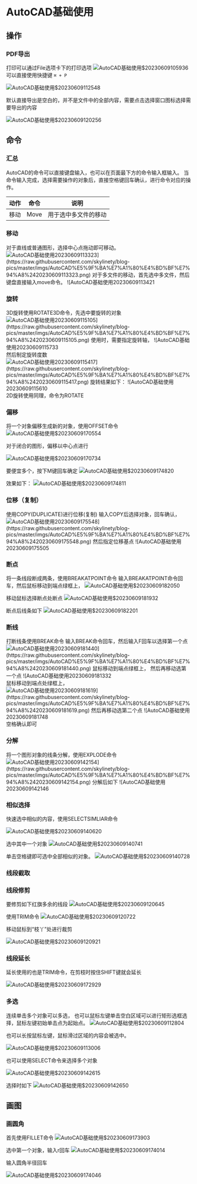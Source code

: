 # AutoCAD基础使用

## 操作


### PDF导出

打印可以通过File选项卡下的打印选项
![AutoCAD基础使用$20230609105936](https://raw.githubusercontent.com/skylinety/blog-pics/master/imgs/AutoCAD%E5%9F%BA%E7%A1%80%E4%BD%BF%E7%94%A8%2420230609105936.png)
可以直接使用快捷键 `⌘ + P`


![AutoCAD基础使用$20230609112548](https://raw.githubusercontent.com/skylinety/blog-pics/master/imgs/AutoCAD%E5%9F%BA%E7%A1%80%E4%BD%BF%E7%94%A8%2420230609112548.png)

默认直接导出是空白的，并不是文件中的全部内容，需要点击选择窗口图标选择需要导出的内容

![AutoCAD基础使用$20230609120256](https://raw.githubusercontent.com/skylinety/blog-pics/master/imgs/AutoCAD%E5%9F%BA%E7%A1%80%E4%BD%BF%E7%94%A8%2420230609120256.png)

## 命令

### 汇总

AutoCAD的命令可以直接键盘输入，也可以在页面最下方的命令输入框输入。
当命令输入完成，选择需要操作的对象后，直接空格键回车确认，进行命令对应的操作。

| 动作 | 命令 | 说明                 |
| ---- | ---- | -------------------- |
| 移动 | Move | 用于选中多文件的移动 |

### 移动

对于直线或普通图形，选择中心点拖动即可移动。
![AutoCAD基础使用$20230609113323](https://raw.githubusercontent.com/skylinety/blog-pics/master/imgs/AutoCAD%E5%9F%BA%E7%A1%80%E4%BD%BF%E7%94%A8%2420230609113323.png)
对于多文件的移动，首先选中多文件，然后键盘直接输入move命令。
![AutoCAD基础使用$20230609113421](https://raw.githubusercontent.com/skylinety/blog-pics/master/imgs/AutoCAD%E5%9F%BA%E7%A1%80%E4%BD%BF%E7%94%A8%2420230609113421.png)

### 旋转
3D旋转使用ROTATE3D命令，先选中要旋转的对象
![AutoCAD基础使用$20230609115105](https://raw.githubusercontent.com/skylinety/blog-pics/master/imgs/AutoCAD%E5%9F%BA%E7%A1%80%E4%BD%BF%E7%94%A8%2420230609115105.png)
使用时，需要指定旋转轴，
![AutoCAD基础使用$20230609115733](https://raw.githubusercontent.com/skylinety/blog-pics/master/imgs/AutoCAD%E5%9F%BA%E7%A1%80%E4%BD%BF%E7%94%A8%2420230609115733.png)
然后制定旋转度数
![AutoCAD基础使用$20230609115417](https://raw.githubusercontent.com/skylinety/blog-pics/master/imgs/AutoCAD%E5%9F%BA%E7%A1%80%E4%BD%BF%E7%94%A8%2420230609115417.png)
旋转结果如下：
![AutoCAD基础使用$20230609115610](https://raw.githubusercontent.com/skylinety/blog-pics/master/imgs/AutoCAD%E5%9F%BA%E7%A1%80%E4%BD%BF%E7%94%A8%2420230609115610.png)
2D旋转使用同理，命令为ROTATE

### 偏移
将一个对象偏移生成新的对象，使用OFFSET命令
![AutoCAD基础使用$20230609170554](https://raw.githubusercontent.com/skylinety/blog-pics/master/imgs/AutoCAD%E5%9F%BA%E7%A1%80%E4%BD%BF%E7%94%A8%2420230609170554.png)

对于闭合的图形，偏移以中心点进行

![AutoCAD基础使用$20230609170734](https://raw.githubusercontent.com/skylinety/blog-pics/master/imgs/AutoCAD%E5%9F%BA%E7%A1%80%E4%BD%BF%E7%94%A8%2420230609170734.png)

要便宜多个，按下M键回车确定
![AutoCAD基础使用$20230609174820](https://raw.githubusercontent.com/skylinety/blog-pics/master/imgs/AutoCAD%E5%9F%BA%E7%A1%80%E4%BD%BF%E7%94%A8%2420230609174820.png)

效果如下：
![AutoCAD基础使用$20230609174811](https://raw.githubusercontent.com/skylinety/blog-pics/master/imgs/AutoCAD%E5%9F%BA%E7%A1%80%E4%BD%BF%E7%94%A8%2420230609174811.png)

### 位移（复制）

使用COPY(DUPLICATE)进行位移(复制)
输入COPY后选择对象，回车确认，
![AutoCAD基础使用$20230609175548](https://raw.githubusercontent.com/skylinety/blog-pics/master/imgs/AutoCAD%E5%9F%BA%E7%A1%80%E4%BD%BF%E7%94%A8%2420230609175548.png)
然后指定位移基点
![AutoCAD基础使用$20230609175505](https://raw.githubusercontent.com/skylinety/blog-pics/master/imgs/AutoCAD%E5%9F%BA%E7%A1%80%E4%BD%BF%E7%94%A8%2420230609175505.png)
### 断点

将一条线段断成两条，使用BREAKATPOINT命令
输入BREAKATPOINT命令回车，然后鼠标移动到端点绿框上，
![AutoCAD基础使用$20230609182050](https://raw.githubusercontent.com/skylinety/blog-pics/master/imgs/AutoCAD%E5%9F%BA%E7%A1%80%E4%BD%BF%E7%94%A8%2420230609182050.png)

移动鼠标选择断点处断点
![AutoCAD基础使用$20230609181932](https://raw.githubusercontent.com/skylinety/blog-pics/master/imgs/AutoCAD%E5%9F%BA%E7%A1%80%E4%BD%BF%E7%94%A8%2420230609181932.png)

断点后线条如下
![AutoCAD基础使用$20230609182201](https://raw.githubusercontent.com/skylinety/blog-pics/master/imgs/AutoCAD%E5%9F%BA%E7%A1%80%E4%BD%BF%E7%94%A8%2420230609182201.png)
### 断线

打断线条使用BREAK命令
输入BREAK命令回车，然后输入F回车以选择第一个点
![AutoCAD基础使用$20230609181440](https://raw.githubusercontent.com/skylinety/blog-pics/master/imgs/AutoCAD%E5%9F%BA%E7%A1%80%E4%BD%BF%E7%94%A8%2420230609181440.png)
鼠标移动到端点绿框上，
然后再移动选第一个点
![AutoCAD基础使用$20230609181332](https://raw.githubusercontent.com/skylinety/blog-pics/master/imgs/AutoCAD%E5%9F%BA%E7%A1%80%E4%BD%BF%E7%94%A8%2420230609181332.png)
鼠标移动到端点处绿框上，
![AutoCAD基础使用$20230609181619](https://raw.githubusercontent.com/skylinety/blog-pics/master/imgs/AutoCAD%E5%9F%BA%E7%A1%80%E4%BD%BF%E7%94%A8%2420230609181619.png)
然后再移动选第二个点
![AutoCAD基础使用$20230609181748](https://raw.githubusercontent.com/skylinety/blog-pics/master/imgs/AutoCAD%E5%9F%BA%E7%A1%80%E4%BD%BF%E7%94%A8%2420230609181748.png)
空格确认即可
### 分解

将一个图形对象的线条分解，使用EXPLODE命令
![AutoCAD基础使用$20230609142154](https://raw.githubusercontent.com/skylinety/blog-pics/master/imgs/AutoCAD%E5%9F%BA%E7%A1%80%E4%BD%BF%E7%94%A8%2420230609142154.png)
分解后如下
![AutoCAD基础使用$20230609142146](https://raw.githubusercontent.com/skylinety/blog-pics/master/imgs/AutoCAD%E5%9F%BA%E7%A1%80%E4%BD%BF%E7%94%A8%2420230609142146.png)
### 相似选择

快速选中相似的内容，使用SELECTSIMLIAR命令

![AutoCAD基础使用$20230609140620](https://raw.githubusercontent.com/skylinety/blog-pics/master/imgs/AutoCAD%E5%9F%BA%E7%A1%80%E4%BD%BF%E7%94%A8%2420230609140620.png)

选中其中一个对象
![AutoCAD基础使用$20230609140741](https://raw.githubusercontent.com/skylinety/blog-pics/master/imgs/AutoCAD%E5%9F%BA%E7%A1%80%E4%BD%BF%E7%94%A8%2420230609140741.png)

单击空格键即可选中全部相似的对象。
![AutoCAD基础使用$20230609140728](https://raw.githubusercontent.com/skylinety/blog-pics/master/imgs/AutoCAD%E5%9F%BA%E7%A1%80%E4%BD%BF%E7%94%A8%2420230609140728.png)
### 线段截取

### 线段修剪

要修剪如下红旗多余的线段
![AutoCAD基础使用$20230609120645](https://raw.githubusercontent.com/skylinety/blog-pics/master/imgs/AutoCAD%E5%9F%BA%E7%A1%80%E4%BD%BF%E7%94%A8%2420230609120645.png)

使用TRIM命令
![AutoCAD基础使用$20230609120722](https://raw.githubusercontent.com/skylinety/blog-pics/master/imgs/AutoCAD%E5%9F%BA%E7%A1%80%E4%BD%BF%E7%94%A8%2420230609120722.png)

移动鼠标到“枝丫”处进行裁剪

![AutoCAD基础使用$20230609120921](https://raw.githubusercontent.com/skylinety/blog-pics/master/imgs/AutoCAD%E5%9F%BA%E7%A1%80%E4%BD%BF%E7%94%A8%2420230609120921.png)

### 线段延长

延长使用的也是TRIM命令，在剪枝时按住SHIFT键就会延长

![AutoCAD基础使用$20230609172929](https://raw.githubusercontent.com/skylinety/blog-pics/master/imgs/AutoCAD%E5%9F%BA%E7%A1%80%E4%BD%BF%E7%94%A8%2420230609172929.png)
### 多选
连续单击多个对象可以多选，
也可以鼠标左键单击空白区域可以进行矩形选框选择，鼠标左键初始单击点为起始点。
![AutoCAD基础使用$20230609112804](https://raw.githubusercontent.com/skylinety/blog-pics/master/imgs/AutoCAD%E5%9F%BA%E7%A1%80%E4%BD%BF%E7%94%A8%2420230609112804.png)

也可以长按鼠标左键，鼠标滑过区域的内容会被选中。

![AutoCAD基础使用$20230609113006](https://raw.githubusercontent.com/skylinety/blog-pics/master/imgs/AutoCAD%E5%9F%BA%E7%A1%80%E4%BD%BF%E7%94%A8%2420230609113006.png)

也可以使用SELECT命令来选择多个对象

![AutoCAD基础使用$20230609142615](https://raw.githubusercontent.com/skylinety/blog-pics/master/imgs/AutoCAD%E5%9F%BA%E7%A1%80%E4%BD%BF%E7%94%A8%2420230609142615.png)

选择时如下
![AutoCAD基础使用$20230609142650](https://raw.githubusercontent.com/skylinety/blog-pics/master/imgs/AutoCAD%E5%9F%BA%E7%A1%80%E4%BD%BF%E7%94%A8%2420230609142650.png)

## 画图
### 画圆角

首先使用FILLET命令
![AutoCAD基础使用$20230609173903](https://raw.githubusercontent.com/skylinety/blog-pics/master/imgs/AutoCAD%E5%9F%BA%E7%A1%80%E4%BD%BF%E7%94%A8%2420230609173903.png)

选中第一个对象，输入r回车
![AutoCAD基础使用$20230609174014](https://raw.githubusercontent.com/skylinety/blog-pics/master/imgs/AutoCAD%E5%9F%BA%E7%A1%80%E4%BD%BF%E7%94%A8%2420230609174014.png)

输入圆角半径回车

![AutoCAD基础使用$20230609174046](https://raw.githubusercontent.com/skylinety/blog-pics/master/imgs/AutoCAD%E5%9F%BA%E7%A1%80%E4%BD%BF%E7%94%A8%2420230609174046.png)